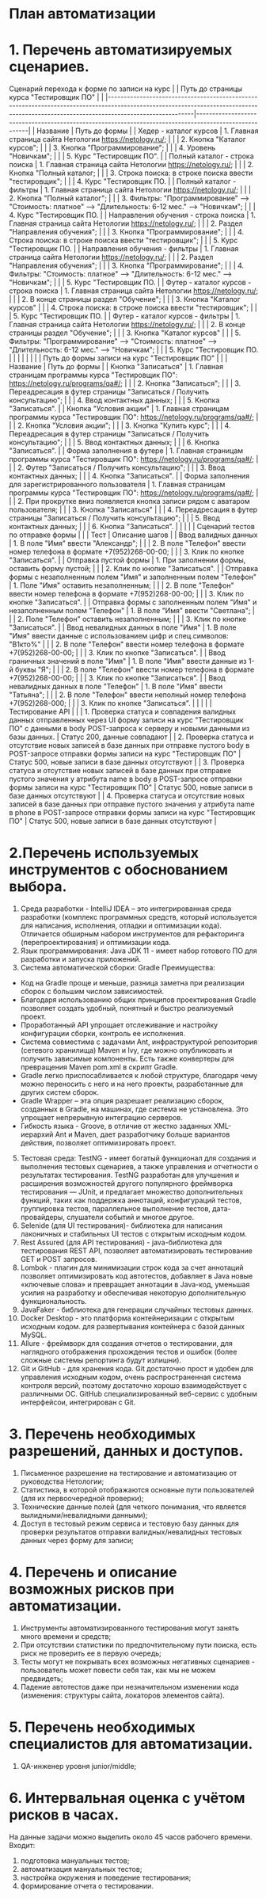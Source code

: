 # План автоматизации

# 1. Перечень автоматизируемых сценариев.
Сценарий перехода к форме по записи на курс
| | Путь до страницы курса "Тестировщик ПО"                                                                                                                                               |                                                                                                       |
|---------------------------------------------------------------------------------------------------------------------------------------------------------------------------------------|-------------------------------------------------------------------------------------------------------|
| Название                                                                                                                                                                              | Путь до формы                                                                                         |
| Хедер - каталог курсов                                                                                                                                                                | 1. Главная страница сайта Нетологии https://netology.ru/;                                             |
|                                                                                                                                                                                       | 2. Кнопка "Каталог курсов";                                                                           |
|                                                                                                                                                                                       | 3. Кнопка "Программирование";                                                                         |
|                                                                                                                                                                                       | 4. Уровень "Новичкам";                                                                                |
|                                                                                                                                                                                       | 5. Курс "Тестировщик ПО".                                                                             |
| Полный каталог - строка поиска                                                                                                                                                        | 1. Главная страница сайта Нетологии https://netology.ru/;                                             |
|                                                                                                                                                                                       | 2. Кнопка "Полный каталог;                                                                            |
|                                                                                                                                                                                       | 3. Строка поиска: в строке поиска ввести "тестировщик";                                               |
|                                                                                                                                                                                       | 4. Курс "Тестировщик ПО.                                                                              |
| Полный каталог - фильтры                                                                                                                                                              | 1. Главная страница сайта Нетологии https://netology.ru/;                                             |
|                                                                                                                                                                                       | 2. Кнопка "Полный каталог";                                                                           |
|                                                                                                                                                                                       | 3. Фильтры: "Программирование" --> "Стоимость: платное" --> "Длительность: 6-12 мес." --> "Новичкам"; |
|                                                                                                                                                                                       | 4. Курс "Тестировщик ПО.                                                                              |
| Направления обучения - строка поиска                                                                                                                                                  | 1. Главная страница сайта Нетологии https://netology.ru/;                                             |
|                                                                                                                                                                                       | 2. Раздел "Направления обучения";                                                                     |
|                                                                                                                                                                                       | 3. Кнопка "Программирование";                                                                         |
|                                                                                                                                                                                       | 4. Строка поиска: в строке поиска ввести "тестировщик";                                               |
|                                                                                                                                                                                       | 5. Курс "Тестировщик ПО.                                                                              |
| Направления обучения - фильтры                                                                                                                                                        | 1. Главная страница сайта Нетологии https://netology.ru/;                                             |
|                                                                                                                                                                                       | 2. Раздел "Направления обучения";                                                                     |
|                                                                                                                                                                                       | 3. Кнопка "Программирование";                                                                         |
|                                                                                                                                                                                       | 4. Фильтры: "Стоимость: платное" --> "Длительность: 6-12 мес." --> "Новичкам";                        |
|                                                                                                                                                                                       | 5. Курс "Тестировщик ПО.                                                                              |
| Футер - каталог курсов - строка поиска                                                                                                                                                | 1. Главная страница сайта Нетологии https://netology.ru/;                                             |
|                                                                                                                                                                                       | 2. В конце страницы раздел "Обучение";                                                                |
|                                                                                                                                                                                       | 3. Кнопка "Каталог курсов"                                                                            |
|                                                                                                                                                                                       | 4. Строка поиска: в строке поиска ввести "тестировщик";                                               |
|                                                                                                                                                                                       | 5. Курс "Тестировщик ПО.                                                                              |
| Футер - каталог курсов - фильтры                                                                                                                                                      | 1. Главная страница сайта Нетологии https://netology.ru/;                                             |
|                                                                                                                                                                                       | 2. В конце страницы раздел "Обучение";                                                                |
|                                                                                                                                                                                       | 3. Кнопка "Каталог курсов"                                                                            |
|                                                                                                                                                                                       | 5. Фильтры: "Программирование" --> "Стоимость: платное" --> "Длительность: 6-12 мес." --> "Новичкам"; |
|                                                                                                                                                                                       | 5. Курс "Тестировщик ПО.                                                                              |
|                                                                                                                                                                                       |                                                                                                       |
|                                                                                                                                                                                       |                                                                                                       |
| Путь до формы записи на курс "Тестировщик ПО"                                                                                                                                         |                                                                                                       |
| Название                                                                                                                                                                              | Путь до формы                                                                                         |
| Кнопка "Записаться"                                                                                                                                                                   | 1. Главная страницам программы курса "Тестировщик ПО": https://netology.ru/programs/qa#/;             |
|                                                                                                                                                                                       | 2. Кнопка "Записаться";                                                                               |
|                                                                                                                                                                                       | 3. Переадресация в футер страницы "Записаться / Получить консультацию";                               |
|                                                                                                                                                                                       | 4. Ввод контактных данных;                                                                            |
|                                                                                                                                                                                       | 5. Кнопка "Записаться".                                                                               |
| Кнопка "Условия акции"                                                                                                                                                                | 1. Главная страницам программы курса "Тестировщик ПО": https://netology.ru/programs/qa#/;             |
|                                                                                                                                                                                       | 2. Кнопка "Условия акции";                                                                            |
|                                                                                                                                                                                       | 3. Кнопка "Купить курс";                                                                              |
|                                                                                                                                                                                       | 4. Переадресация в футер страницы "Записаться / Получить консультацию";                               |
|                                                                                                                                                                                       | 5. Ввод контактных данных;                                                                            |
|                                                                                                                                                                                       | 6. Кнопка "Записаться".                                                                               |
| Форма заполнения в футере                                                                                                                                                             | 1. Главная страницам программы курса "Тестировщик ПО": https://netology.ru/programs/qa#/;             |
|                                                                                                                                                                                       | 2. Футер "Записаться / Получить консультацию";                                                        |
|                                                                                                                                                                                       | 3. Ввод контактных данных;                                                                            |
|                                                                                                                                                                                       | 4. Кнопка "Записаться".                                                                               |
| Форма заполнения для зарегистрированного пользователя                                                                                                                                 | 1. Главная страницам программы курса "Тестировщик ПО": https://netology.ru/programs/qa#/;             |
|                                                                                                                                                                                       | 2. При прокрутке вниз появляется кнопка записи рядом с аватаром пользователя;                         |
|                                                                                                                                                                                       | 3. Кнопка "Записаться"                                                                                |
|                                                                                                                                                                                       | 4. Переадресация в футер страницы "Записаться / Получить консультацию";                               |
|                                                                                                                                                                                       | 5. Ввод контактных данных;                                                                            |
|                                                                                                                                                                                       | 6. Кнопка "Записаться".                                                                               |
|                                                                                                                                                                                       |                                                                                                       |
| Сценарий тестов по отправке формы                                                                                                                                                     |                                                                                                       |
| Тест                                                                                                                                                                                  | Описание шагов                                                                                        |
| Ввод валидных данных                                                                                                                                                                  | 1. В поле "Имя" ввести "Александр";                                                                   |
|                                                                                                                                                                                       | 2. В поле "Телефон" ввести номер телефона в формате +7(952)268-00-00;                                 |
|                                                                                                                                                                                       | 3. Клик по кнопке "Записаться".                                                                       |
| Отправка пустой формы                                                                                                                                                                 | 1. При заполнении формы, оставить форму пустой;                                                       |
|                                                                                                                                                                                       | 2. Клик по кнопке "Записаться".                                                                       |
| Отправка формы с незаполненным полем "Имя" и заполненным полем "Телефон"                                                                                                              | 1. Поле "Имя" оставить незаполненным;                                                                 |
|                                                                                                                                                                                       | 2. В поле "Телефон" ввести номер телефона в формате +7(952)268-00-00;                                 |
|                                                                                                                                                                                       | 3. Клик по кнопке "Записаться".                                                                       |
| Отправка формы с заполненным полем "Имя" и незаполненным полем "Телефон"                                                                                                              | 1. В поле "Имя" ввести "Светлана";                                                                    |
|                                                                                                                                                                                       | 2. Поле "Телефон" оставить незаполненным;                                                             |
|                                                                                                                                                                                       | 3. Клик по кнопке "Записаться".                                                                       |
| Ввод невалидных данных в поле "Имя"                                                                                                                                                   | 1. В поле "Имя" ввести данные с использованием цифр и спец.символов: "В1кто%"                         |
|                                                                                                                                                                                       | 2. В поле "Телефон" ввести номер телефона в формате +7(952)268-00-00;                                 |
|                                                                                                                                                                                       | 3. Клик по кнопке "Записаться".                                                                       |
| Ввод граничных значений в поле "Имя"                                                                                                                                                  | 1. В поле "Имя" ввести данные из 1-й буквы "Я";                                                       |
|                                                                                                                                                                                       | 2. В поле "Телефон" ввести номер телефона в формате +7(952)268-00-00;                                 |
|                                                                                                                                                                                       | 3. Клик по кнопке "Записаться".                                                                       |
| Ввод невалидных данных в поле "Телефон"                                                                                                                                               | 1. В поле "Имя" ввести "Татьяна";                                                                     |
|                                                                                                                                                                                       | 2. В поле "Телефон" ввести неполный номер телефона +7(952)268-000;                                    |
|                                                                                                                                                                                       | 3. Клик по кнопке "Записаться".                                                                       |
|                                                                                                                                                                                       |                                                                                                       |
| Тестирование API                                                                                                                                                                      |                                                                                                       |
| 1. Проверка статуса и совпадения валидных данных отправленных через UI форму записи на курс "Тестировщик ПО" с данными в body POST-запроса к серверу и новыми данными из базы данных. | Статус 200, данные совпадают                                                                          |
| 2. Проверка статуса и отсутствие новых записей в базе данных при отправке пустого body в POST-запросе отправки формы записи на курс "Тестировщик ПО"                                  | Статус 500, новые записи в базе данных отсутствуют                                                    |
| 3. Проверка статуса и отсутствие новых записей в базе данных при отправке пустого значения у атрибута name в body в POST-запросе отправки формы записи на курс "Тестировщик ПО"       | Статус 500, новые записи в базе данных отсутствуют                                                    |
| 4. Проверка статуса и отсутствие новых записей в базе данных при отправке пустого значения у атрибута name в phone в POST-запросе отправки формы записи на курс "Тестировщик ПО"      | Статус 500, новые записи в базе данных отсутствуют                                                    |
# 2.Перечень используемых инструментов с обоснованием выбора.
1. Среда разработки - IntelliJ IDEA – это интегрированная среда разработки (комплекс программных средств, который используется для написания, исполнения, отладки и оптимизации кода). Отличается обширным набором инструментов для рефакторинга (перепроектирования) и оптимизации кода. 
2. Язык программирования: Java JDK 11 - имеет набор готового ПО для разработки и запуска приложений.
3. Система автоматической сборки: Gradle Преимущества:
* Код на Gradle проще и меньше, разница заметна при реализации сборок с большим числом зависимостей.
* Благодаря использованию общих принципов проектирования Gradle позволяет создать удобный, понятный и быстро реализуемый проект.
* Проработанный API упрощает отслеживание и настройку конфигурации сборки, контроль ее исполнения.
* Система совместима с задачами Ant, инфраструктурой репозитория (сетевого хранилища) Maven и lvy, где можно опубликовать и получить зависимые компоненты. Есть также конвертеры для превращения Maven pom.xml в скрипт Gradle.
* Gradle легко приспосабливается к любой структуре, благодаря чему можно переносить с него и на него проекты, разработанные для других систем сборок.
* Gradle Wrapper – эта опция разрешает реализацию сборок, созданных в Gradle, на машинах, где система не установлена. Это упрощает непрерывную интеграцию серверов.
* Гибкость языка - Groove, в отличие от жестко заданных XML-иерархий Ant и Maven, дает разработчику больше вариантов действия, позволяет оптимизировать проект.
5. Тестовая среда: TestNG - имеет богатый функционал для создания и выполнения тестовых сценариев, а также управления и отчетности о результатах тестирования. TestNG разработан для улучшения и расширения возможностей другого популярного фреймворка тестирования — JUnit, и предлагает множество дополнительных функций, таких как поддержка аннотаций, конфигураций тестов, группировка тестов, параллельное выполнение тестов, дата-провайдеры, слушатели событий и многое другое.
6. Selenide (для UI тестирования)- библиотека для написания лаконичных и стабильных UI тестов с открытым исходным кодом.
7. Rest Assured (для API тестирования) - java-библиотека для тестирования REST API, позволяет автоматизировать тестирование GET и POST запросов.
8. Lombok - плагин для минимизации строк кода за счет аннотаций позволяет оптимизировать код автотестов, добавляет в Java новые «ключевые слова» и превращает аннотации в Java-код, уменьшая усилия на разработку и обеспечивая некоторую дополнительную функциональность.
9. JavaFaker - библиотека для генерации случайных тестовых данных.
10. Docker Desktop - это платформа контейнеризации с открытым исходным кодом. для развертывания контейнера с базой данных MySQL.
11. Allure - фреймворк для создания отчетов о тестировании, для наглядного отображения прохождения тестов и ошибок (более сложные системы репортинга будут излишни).
12. Git и GitHub - для хранения кода. Git достаточно прост и удобен для управления исходным кодом, очень распространенная система контроля версий, поэтому достаточно хорошо взаимодействует с различными ОС. GitHub специализированный веб-сервис с удобным интерфейсои, интегрирован с Git.

# 3. Перечень необходимых разрешений, данных и доступов.
1.	Письменное разрешение на тестирование и автоматизацию от руководства Нетологии;
2.	Статистика, в которой отображаются основные пути пользователей (для их первоочередной проверки);
3.	Технические данные полей (для четкого понимания, что является вылидными/невалидными данными);
4.	Доступ в тестовый режим сервиса и тестовую базу данных для проверки результатов отправки валидных/невалидных тестовых данных через форму для записи;

# 4. Перечень и описание возможных рисков при автоматизации.
1.	Инструменты автоматизированного тестирования могут занять много времени и средств;
2.	При отсутствии статистики по предпочтительному пути поиска, есть риск не проверить ее в первую очередь;
3.	Тесты могут не покрывать всех возможных негативных сценариев - пользователь может повести себя так, как мы не можем предвидеть;
4.	Падение автотестов даже при незначительном изменении кода (изменения: структуры сайта, локаторов элементов сайта).

# 5. Перечень необходимых специалистов для автоматизации.
1.	QA-инженер уровня junior/middle;

# 6. Интервальная оценка с учётом рисков в часах.
На данные задачи можно выделить около 45 часов рабочего времени. 
Входит:
1. подготовка мануальных тестов;
2. автоматизация мануальных тестов;
3. настройка окружения и поведение тестирования;
4. формирование отчета о тестировании.






